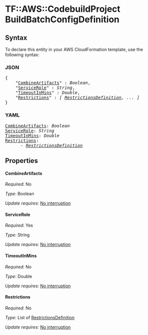 # TF::AWS::CodebuildProject BuildBatchConfigDefinition

## Syntax

To declare this entity in your AWS CloudFormation template, use the following syntax:

### JSON

<pre>
{
    "<a href="#combineartifacts" title="CombineArtifacts">CombineArtifacts</a>" : <i>Boolean</i>,
    "<a href="#servicerole" title="ServiceRole">ServiceRole</a>" : <i>String</i>,
    "<a href="#timeoutinmins" title="TimeoutInMins">TimeoutInMins</a>" : <i>Double</i>,
    "<a href="#restrictions" title="Restrictions">Restrictions</a>" : <i>[ <a href="restrictionsdefinition.md">RestrictionsDefinition</a>, ... ]</i>
}
</pre>

### YAML

<pre>
<a href="#combineartifacts" title="CombineArtifacts">CombineArtifacts</a>: <i>Boolean</i>
<a href="#servicerole" title="ServiceRole">ServiceRole</a>: <i>String</i>
<a href="#timeoutinmins" title="TimeoutInMins">TimeoutInMins</a>: <i>Double</i>
<a href="#restrictions" title="Restrictions">Restrictions</a>: <i>
      - <a href="restrictionsdefinition.md">RestrictionsDefinition</a></i>
</pre>

## Properties

#### CombineArtifacts

_Required_: No

_Type_: Boolean

_Update requires_: [No interruption](https://docs.aws.amazon.com/AWSCloudFormation/latest/UserGuide/using-cfn-updating-stacks-update-behaviors.html#update-no-interrupt)

#### ServiceRole

_Required_: Yes

_Type_: String

_Update requires_: [No interruption](https://docs.aws.amazon.com/AWSCloudFormation/latest/UserGuide/using-cfn-updating-stacks-update-behaviors.html#update-no-interrupt)

#### TimeoutInMins

_Required_: No

_Type_: Double

_Update requires_: [No interruption](https://docs.aws.amazon.com/AWSCloudFormation/latest/UserGuide/using-cfn-updating-stacks-update-behaviors.html#update-no-interrupt)

#### Restrictions

_Required_: No

_Type_: List of <a href="restrictionsdefinition.md">RestrictionsDefinition</a>

_Update requires_: [No interruption](https://docs.aws.amazon.com/AWSCloudFormation/latest/UserGuide/using-cfn-updating-stacks-update-behaviors.html#update-no-interrupt)

